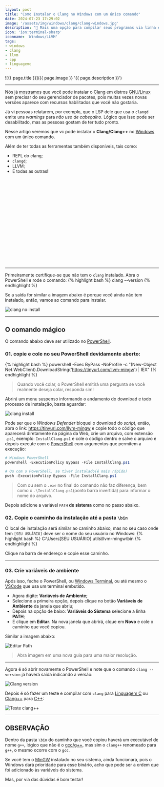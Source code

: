 ```yaml
---
layout: post
title: "Como Instalar o Clang no Windows com um único comando"
date: 2024-07-23 17:29:02
image: '/assets/img/windows/clang/clang-windows.jpg'
description: "🐉 Mais uma opção para compilar seus programas via linha de comando no Windows."
icon: 'ion:terminal-sharp'
iconname: 'Windows/LLVM'
tags:
- windows
- clang
- llvm
- cpp
- linguagemc
---
```


![{{ page.title }}]({{ page.image }} '{{ page.description }}')

---

Nós já [mostramos](https://terminalroot.com.br/2023/01/como-instalar-o-clang-binario-em-qualquer-distro-gnu-linux.html) que você pode instalar o [Clang](https://terminalroot.com.br/tags#clang) em distros [GNU/Linux](https://terminalroot.com.br/tags#gnulinux) sem precisar do seu gerenciador de pacotes, pois muitas vezes novas versões aparece com recursos habilitados que você não gostaria.

Já vi pessoas relatarem, por exemplo, que o LSP dele que usa o `clangd` emite uns *warnings* para *não uso de cabeçalho*. Lógico que isso pode ser desabilitado, mas as pessoas gostam de ter tudo pronto.

Nesse artigo veremos que vc pode instalar o **Clang/Clang++** no [Windows](https://terminalroot.com.br/tags#windows) com um único comando.

Além de ter todas as ferramentas também disponíveis, tais como:
+ REPL do clang;
+ `clangd`;
+ LLVM;
+ E todas as outras!


<!-- SQUARE - GAMES ROOT -->
<script async src="//pagead2.googlesyndication.com/pagead/js/adsbygoogle.js"></script>
<ins class="adsbygoogle"
style="display:inline-block;width:336px;height:280px"
data-ad-client="ca-pub-2838251107855362"
data-ad-slot="5351066970"></ins>
<script>
(adsbygoogle = window.adsbygoogle || []).push({});
</script>

---

Primeiramente certifique-se que não tem o `clang` instalado. Abra o PowerShell e rode o comando:
{% highlight bash %}
clang --version
{% endhighlight %}

Se a saída for similar a imagem abaixo é porque você ainda não tem instalado, então, vamos ao comando para instalar.

![clang no install](/assets/img/windows/clang/noclang.jpg) 

---

## O comando mágico
O comando abaixo deve ser utilizado no [PowerShell](https://terminalroot.com.br/tags#powershell). 

### 01. copie e cole no seu PowerShell devidamente aberto:

{% highlight bash %}
powershell -Exec ByPass -NoProfile -c "(New-Object Net.WebClient).DownloadString('https://tinyurl.com/llvm-mingw') | IEX"
{% endhighlight %}
> Quando você colar, o PowerShell emitirá uma pergunta se você realmente deseja colar, responda sim!

Abrirá um menu suspenso informando o andamento do download e todo processo de instalação, basta aguardar:

![clang install](/assets/img/windows/clang/clang-install.jpg) 

Pode ser que o *Windows Defender* bloquei o download do *script*, então, abra o link: <https://tinyurl.com/llvm-mingw> e copie todo o código que aparecerá diretamente na página da Web, crie um arquivo, com extensão `.ps1`, exemplo: `InstallClang.ps1` e cole o código dentro e salve o arquivo e depois execute com o [PowerShell](https://terminalroot.com.br/2025/05/personalize-seu-powershell-like-a-pro.html) com argumentos que permitem a execução:

```powershell
# Windows PowerShell
powershell -ExecutionPolicy Bypass -File InstallClang.ps1

# Ou com o PowerShell, se tiver instalado(é mais rápido)
pwsh -ExecutionPolicy Bypass -File InstallClang.ps1
```
> Com ou sem o `.exe` no final do comando não faz diferença, bem como o `.\InstallClang.ps1`(ponto barra invertida) para informar o nome do arquivo.

Depois adicione a variável `PATH` **do sistema** como no passo abaixo.


### 02. Copie o caminho da instalação até a pasta `\bin`
O local de instalação será similar ao caminho abaixo, mas no seu caso onde tem `[SEU USUÁRIO]` deve ser o nome do seu usuário no Windows:
{% highlight bash %}
C:\Users\[SEU USUÁRIO]\.utils\llvm-mingw\bin
{% endhighlight %}

Clique na barra de endereço e copie esse caminho.


<!-- RECTANGLE LARGE -->
<script async src="https://pagead2.googlesyndication.com/pagead/js/adsbygoogle.js"></script>
<!-- Informat -->
<ins class="adsbygoogle"
style="display:block"
data-ad-client="ca-pub-2838251107855362"
data-ad-slot="2327980059"
data-ad-format="auto"
data-full-width-responsive="true"></ins>
<script>
(adsbygoogle = window.adsbygoogle || []).push({});
</script>

---

### 03. Crie variáveis de ambiente
Após isso, feche o PowerShell, ou [Windows Terminal](https://terminalroot.com.br/2023/04/melhore-seu-desempenho-utilizando-o-windows-terminal.html), ou até mesmo o [VSCode](https://terminalroot.com.br/tags#vscode) que usa um terminal embutido.

+ Agora digite: **Variáveis de Ambiente**;
+ Selecione a primeira opção, depois clique no botão **Variáveis de Ambiente** da janela que abriu;
+ Depois na opção de baixo: **Variáveis do Sistema** selecione a linha **PATH**;
+ E clique em **Editar**. Na nova janela que abrirá, clque em **Novo** e cole o caminho que você copiou.

Similar a imagem abaixo:

![Editar Path](/assets/img/windows/clang/path-edit.jpg) 
> Abra imagem em uma nova guia para uma maior resolução.

---

Agora é só abrir novamente o PowerShell e note que o comando `clang --version` já haverá saída indicando a versão:

![Clang version](/assets/img/windows/clang/close-all.jpg) 

Depois é só fazer um teste e compilar com `clang` para [Linguagem C](https://terminalroot.com.br/c) ou [Clang++](https://terminalroot.com.br/cpp) para [C++](https://terminalroot.com.br/tags#cpp):

![Teste clang++](/assets/img/windows/clang/run-clang.jpg) 

---

## **OBSERVAÇÃO**
Dentro da pasta `\bin` do caminho que você copiou haverá um executável de nome `g++`, lógico que não é o [gcc/g++](https://terminalroot.com.br/tags#gcc), mas sim o `clang++` renomeado para `g++`, o mesmo ocorre com o `gcc`.

Se você tem o [MinGW](https://terminalroot.com.br/2022/12/como-instalar-gcc-gpp-mingw-no-windows.html) instalado no seu sistema, ainda funcionará, pois o Windows dará prioridade para esse binário, acho que pode ser a ordem que foi adicionado às variáveis do sistema.

Mas, por via das dúvidas é bom testar!



